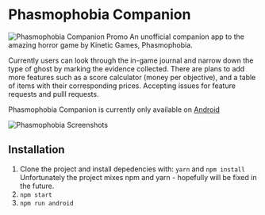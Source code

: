 
# Phasmophobia Companion
![Phasmophobia Companion Promo](https://i.imgur.com/kDN8S70.png "Phasmophobia Companion Promo")
An unofficial companion app to the amazing horror game by Kinetic Games, Phasmophobia.

Currently users can look through the in-game journal and narrow down the type of ghost by marking the evidence collected. There are plans to add more features such as a score calculator (money per objective), and a table of items with their corresponding prices. 
Accepting issues for feature requests and pulll requests.

Phasmophobia Companion is currently only available on [Android](https://play.google.com/store/apps/details?id=com.phasmophobiacompanion) 

![Phasmophobia Screenshots](https://i.imgur.com/h789ECF.png "Phasmophobia Screenshots")

## Installation
1. Clone the project and install depedencies with: `yarn` and `npm install`
Unfortunately the project mixes npm and yarn - hopefully will be fixed in the future.
2. `npm start`
3. `npm run android`
